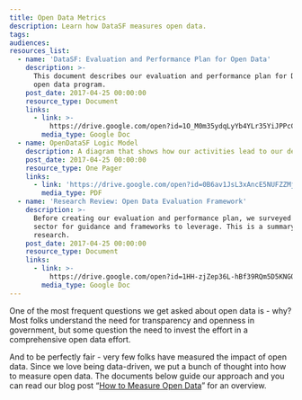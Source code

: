```yaml
---
title: Open Data Metrics
description: Learn how DataSF measures open data.
tags:
audiences:
resources_list:
  - name: 'DataSF: Evaluation and Performance Plan for Open Data'
    description: >-
      This document describes our evaluation and performance plan for DataSF’s
      open data program.
    post_date: 2017-04-25 00:00:00
    resource_type: Document
    links:
      - link: >-
          https://drive.google.com/open?id=1O_M0m35ydqLyYb4YLr35YiJPPcCUnm68g-gu6-hQJvc
        media_type: Google Doc
  - name: OpenDataSF Logic Model
    description: A diagram that shows how our activities lead to our desired outcomes.
    post_date: 2017-04-25 00:00:00
    resource_type: One Pager
    links:
      - link: 'https://drive.google.com/open?id=0B6av1JsL3xAncE5NUFZZMjVvRnc'
        media_type: PDF
  - name: 'Research Review: Open Data Evaluation Framework'
    description: >-
      Before creating our evaluation and performance plan, we surveyed the
      sector for guidance and frameworks to leverage. This is a summary of that
      research.
    post_date: 2017-04-25 00:00:00
    resource_type: Document
    links:
      - link: >-
          https://drive.google.com/open?id=1HH-zjZep36L-hBf39RQm5D5KNGOjt7opM-9_bum4AAo
        media_type: Google Doc
---
```



One of the most frequent questions we get asked about open data is - why?Most folks understand the need for transparency and openness in government, but some question the need to invest the effort in a comprehensive open data effort.

And to be perfectly fair - very few folks have measured the impact of open data. Since we love being data-driven, we put a bunch of thought into how to measure open data. The documents below guide our approach and you can read our blog post “[How to Measure Open Data](https://datasf.org/blog/how-to-measure-open-data/)” for an overview.